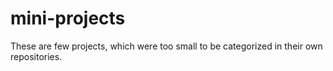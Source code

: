 # mini-projects
These are few projects, which were too small to be categorized in their own repositories.
